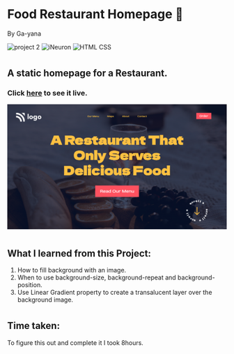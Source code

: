 # Food Restaurant Homepage :pizza: 
By Ga-yana  

![project 2](https://img.shields.io/badge/Project%20-2-red) ![iNeuron](https://img.shields.io/badge/iNeuron-FullStack-blue)
![HTML CSS](https://img.shields.io/badge/HTML-CSS-yellow)  
#

## A static homepage for a Restaurant.    
### Click [here](https://strong-meringue-e5eb68.netlify.app/) to see it live.


![Homepage](./Screenshot%202022-08-05%20at%2012.43.40%20PM.png)
# 

## What I learned from this Project:

1. How to fill background with an image.
2. When to use background-size, background-repeat and background-position.
3. Use Linear Gradient property to create a transalucent layer over the background image.
#
## Time taken:
 To figure this out and complete it I took 8hours.
# 
